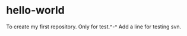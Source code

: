 hello-world
===========

To create my first repository. Only for test.^-^
Add a line for testing svn.
